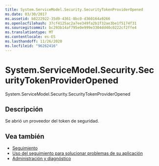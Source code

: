 ```yaml
---
title: System.ServiceModel.Security.SecurityTokenProviderOpened
ms.date: 03/30/2017
ms.assetid: b8222922-35d9-4361-8bc0-d360164a9266
ms.openlocfilehash: 37cf4125ac2a7ee349fa2b1f32ae3be1f5174f31
ms.sourcegitcommit: bc293b14af795e0e999e3304dd40c0222cf2ffe4
ms.translationtype: MT
ms.contentlocale: es-ES
ms.lasthandoff: 11/26/2020
ms.locfileid: "96262416"
---
```

# <a name="systemservicemodelsecuritysecuritytokenprovideropened"></a>System.ServiceModel.Security.SecurityTokenProviderOpened

System.ServiceModel.Security.SecurityTokenProviderOpened  
  
## <a name="description"></a>Descripción  

 Se abrió un proveedor del token de seguridad.  
  
## <a name="see-also"></a>Vea también

- [Seguimiento](index.md)
- [Uso del seguimiento para solucionar problemas de su aplicación](using-tracing-to-troubleshoot-your-application.md)
- [Administración y diagnóstico](../index.md)
